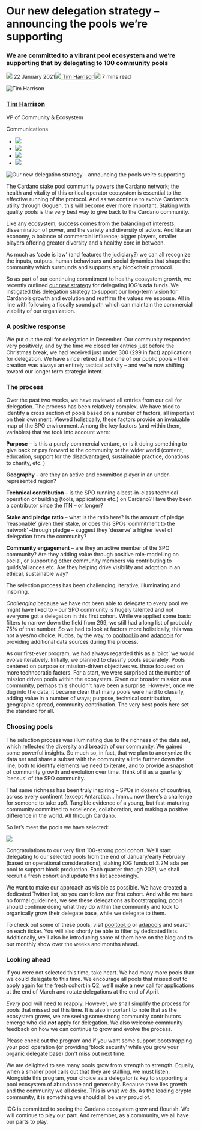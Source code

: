 # Our new delegation strategy – announcing the pools we’re supporting
### **We are committed to a vibrant pool ecosystem and we’re supporting that by delegating to 100 community pools**
![](img/2021-01-22-our-new-delegation-strategy-announcing-the-pools-we-are-supporting.002.png) 22 January 2021![](img/2021-01-22-our-new-delegation-strategy-announcing-the-pools-we-are-supporting.002.png)[ Tim Harrison](tmp//en/blog/authors/tim-harrison/page-1/)![](img/2021-01-22-our-new-delegation-strategy-announcing-the-pools-we-are-supporting.003.png) 7 mins read

![Tim Harrison](img/2021-01-22-our-new-delegation-strategy-announcing-the-pools-we-are-supporting.004.png)[](tmp//en/blog/authors/tim-harrison/page-1/)
### [**Tim Harrison**](tmp//en/blog/authors/tim-harrison/page-1/)
VP of Community & Ecosystem

Communications

- ![](img/2021-01-22-our-new-delegation-strategy-announcing-the-pools-we-are-supporting.005.png)[](mailto:tim.harrison@iohk.io "Email")
- ![](img/2021-01-22-our-new-delegation-strategy-announcing-the-pools-we-are-supporting.006.png)[](https://uk.linkedin.com/in/timbharrison "LinkedIn")
- ![](img/2021-01-22-our-new-delegation-strategy-announcing-the-pools-we-are-supporting.007.png)[](https://twitter.com/timbharrison "Twitter")
- ![](img/2021-01-22-our-new-delegation-strategy-announcing-the-pools-we-are-supporting.008.png)[](https://github.com/timbharrison "GitHub")

![Our new delegation strategy – announcing the pools we’re supporting](img/2021-01-22-our-new-delegation-strategy-announcing-the-pools-we-are-supporting.009.jpeg)

The Cardano stake pool community powers the Cardano network; the health and vitality of this critical operator ecosystem is essential to the effective running of the protocol. And as we continue to evolve Cardano’s utility through Goguen, this will become ever more important. Staking with quality pools is the very best way to give back to the Cardano community. 

Like any ecosystem, success comes from the balancing of interests, dissemination of power, and the variety and diversity of actors. And like an economy, a balance of commercial influence; bigger players, smaller players offering greater diversity and a healthy core in between. 

As much as ‘code is law’ (and features the judiciary?) we can all recognize the inputs, outputs, human behaviours and social dynamics that shape the community which surrounds and supports any blockchain protocol.

So as part of our continuing commitment to healthy ecosystem growth, we recently outlined [our new strategy](https://iohk.io/en/blog/posts/2020/11/24/delegating-with-fresh-purpose/) for delegating IOG’s ada funds. We instigated this delegation strategy to support our long-term vision for Cardano’s growth and evolution and reaffirm the values we espouse. All in line with following a fiscally sound path which can maintain the commercial viability of our organization. 
### **A positive response**
We put out the call for delegation in December. Our community responded very positively, and by the time we closed for entries just before the Christmas break, we had received just under 300 (299 in fact) applications for delegation. We have since retired all but one of our public pools – their creation was always an entirely tactical activity – and we’re now shifting toward our longer term strategic intent.
### **The process**
Over the past two weeks, we have reviewed all entries from our call for delegation. The process has been relatively complex. We have tried to identify a cross section of pools based on a number of factors, all important on their own merit. Viewed holistically, these factors provide an invaluable map of the SPO environment. Among the key factors (and within them, variables) that we took into account were:

**Purpose** – is this a purely commercial venture, or is it doing something to give back or pay forward to the community or the wider world (content, education, support for the disadvantaged, sustainable practice, donations to charity, etc. )

**Geography** – are they an active and committed player in an under-represented region? 

**Technical contribution** – is the SPO running a best-in-class technical operation or building (tools, applications etc.) on Cardano? Have they been a contributor since the ITN – or longer?

**Stake and pledge ratio** – what is the ratio here? Is the amount of pledge ‘reasonable’ given their stake, or does this SPOs ‘commitment to the network’ –through pledge – suggest they ‘deserve’ a higher level of delegation from the community?

**Community engagement** – are they an active member of the SPO community? Are they adding value through positive role-modelling on social, or supporting other community members via contributing to guilds/alliances etc. Are they helping drive visibility and adoption in an ethical, sustainable way?

The selection process has been challenging, iterative, illuminating and inspiring. 

*Challenging* because we have not been able to delegate to every pool we might have liked to – our SPO community is hugely talented and not everyone got a delegation in this first cohort. While we applied some basic filters to narrow down the field from 299, we still had a long list of probably 75% of that number. So we had to look at factors more holistically; this was not a yes/no choice. Kudos, by the way, to [pooltool.io](https://pooltool.io/) and [adapools](https://adapools.org/) for providing additional data sources during the process.

As our first-ever program, we had always regarded this as a ‘pilot’ we would evolve iteratively. Initially, we planned to classify pools separately. Pools centered on purpose or mission-driven objectives vs. those focused on more technocratic factors. For a start, we were surprised at the number of mission driven pools within the ecosystem. Given our broader mission as a community, perhaps this shouldn't have been a surprise. However, once we dug into the data, it became clear that many pools were hard to classify, adding value in a number of ways; purpose, technical contribution, geographic spread, community contribution. The very best pools here set the standard for all.
### **Choosing pools**
The selection process was illuminating due to the richness of the data set, which reflected the diversity and breadth of our community. We gained some powerful insights. So much so, in fact, that we plan to anonymize the data set and share a subset with the community a little further down the line, both to identify elements we need to iterate, and to provide a snapshot of community growth and evolution over time. Think of it as a quarterly ‘census’ of the SPO community. 

That same richness has been truly inspiring – SPOs in dozens of countries, across every continent (except Antarctica… hmm… now there’s a challenge for someone to take up!). Tangible evidence of a young, but fast-maturing community committed to excellence, collaboration, and making a positive difference in the world. All through Cardano.

So let’s meet the pools we have selected: 

![](img/2021-01-22-our-new-delegation-strategy-announcing-the-pools-we-are-supporting.010.png)

Congratulations to our very first 100-strong pool cohort. We’ll start delegating to our selected pools from the end of January/early February (based on operational considerations), staking IOG funds of 3.2M ada per pool to support block production. Each quarter through 2021, we shall recruit a fresh cohort and update this list accordingly.

We want to make our approach as visible as possible. We have created a dedicated Twitter list, so you can follow our first cohort. And while we have no formal guidelines, we see these delegations as bootstrapping; pools should continue doing what they do within the community and look to organically grow their delegate base, while we delegate to them.

To check out some of these pools, visit [pooltool.io](https://pooltool.io/) or [adapools](https://adapools.org/delegations/input-output?test) and search on each ticker. You will also shortly be able to filter by dedicated lists. Additionally, we’ll also be introducing some of them here on the blog and to our monthly show over the weeks and months ahead.
### **Looking ahead**
If you were not selected this time, take heart. We had many more pools than we could delegate to this time. We encourage all pools that missed out to apply again for the fresh cohort in Q2; we’ll make a new call for applications at the end of March and rotate delegations at the end of April. 

*Every* pool will need to reapply. However, we shall simplify the process for pools that missed out this time. It is also important to note that as the ecosystem grows, we are seeing some strong community contributors emerge who did ***not*** apply for delegation. We also welcome community feedback on how we can continue to grow and evolve the process.

Please check out the program and if you want some support bootstrapping your pool operation (or providing ‘block security’ while you grow your organic delegate base) don't miss out next time. 

We are delighted to see many pools grow from strength to strength. Equally, when a smaller pool calls out that they are stalling, we must listen. Alongside this program, your choice as a delegator is key to supporting a pool ecosystem of abundance and generosity. Because there lies growth and the community we all desire. This is what we do. As the leading crypto community, it is something we should all be very proud of. 

IOG is committed to seeing the Cardano ecosystem grow and flourish. We will continue to play our part. And remember, as a community, we all have our parts to play.
